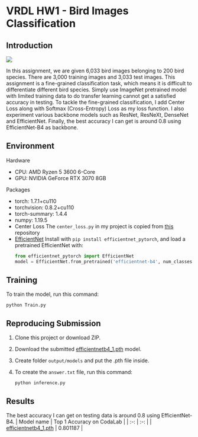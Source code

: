 # VRDL HW1 - Bird Images Classification
## Introduction
![](https://i.imgur.com/a72LK9H.png)

In this assignment, we are given 6,033 bird images belonging to 200 bird species. There are 3,000 training images and 3,033 test images. This assignment is a fine-grained classification task, which means it is difficult to differentiate different bird species. Simply use ImageNet pretrained model with limited training data to do transfer learning cannot get a satisfied accuracy in testing. To tackle the fine-grained classification, I add Center Loss along with Softmax (Cross-Entropy) Loss as my loss function. I also experiment various backbone models such as ResNet, ResNeXt, DenseNet and EfficientNet. Finally, the best accuracy I can get is around 0.8 using EfficientNet-B4 as backbone.


## Environment
Hardware
* CPU: AMD Ryzen 5 3600 6-Core
* GPU: NVIDIA GeForce RTX 3070 8GB

Packages
* torch: 1.7.1+cu110
* torchvision: 0.8.2+cu110
* torch-summary: 1.4.4
* numpy: 1.19.5
* Center Loss
The `center_loss.py` in my project is copied from [this](https://github.com/KaiyangZhou/pytorch-center-loss) repository 
* [EfficientNet](https://github.com/lukemelas/EfficientNet-PyTorch)
Install with `pip install efficientnet_pytorch`,
and load a pretrained EfficientNet with:
    ```python
    from efficientnet_pytorch import EfficientNet
    model = EfficientNet.from_pretrained('efficientnet-b4', num_classes=200)
    ```

## Training

To train the model, run this command:

```
python Train.py
```

## Reproducing Submission
1. Clone this project or download ZIP.


2. Download the submitted [efficientnetb4_1.pth](https://drive.google.com/file/d/1Uaqc4QZGj8lkL2P8r41cl0OLhiY3k63q/view?usp=sharing) model.


3. Create folder `output/models` and put the .pth file inside.


4. To create the `answer.txt` file, run this command:
    ```
    python inference.py
    ```

## Results
The best accuracy I can get on testing data is around 0.8 using EfficientNet-B4.
| Model name         | Top 1 Accuracy on CodaLab  |
| :-: | :-: |
| [efficientnetb4_1.pth](https://drive.google.com/file/d/1Uaqc4QZGj8lkL2P8r41cl0OLhiY3k63q/view?usp=sharing)   |     0.801187         |
